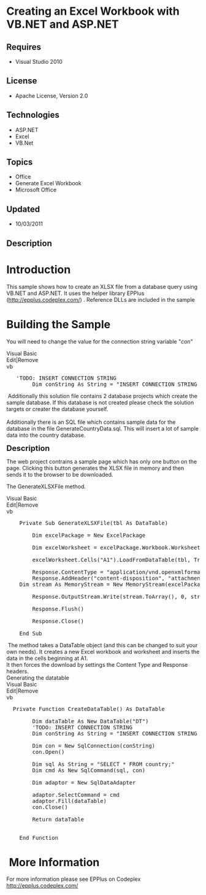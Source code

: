 # Creating an Excel Workbook with VB.NET and ASP.NET
## Requires
- Visual Studio 2010
## License
- Apache License, Version 2.0
## Technologies
- ASP.NET
- Excel
- VB.Net
## Topics
- Office
- Generate Excel Workbook
- Microsoft Office
## Updated
- 10/03/2011
## Description

<h1>Introduction</h1>
<p>This sample shows how to create an XLSX file from a database query using VB.NET and ASP.NET. It uses the helper library EPPlus (<a href="http://epplus.codeplex.com/">http://epplus.codeplex.com/</a>) . Reference DLLs are included in the sample</p>
<h1><span>Building the Sample</span></h1>
<p>You will need to change the value for the connection string variable &quot;<em>con</em>&quot;</p>
<div class="scriptcode">
<div class="pluginEditHolder" pluginCommand="mceScriptCode">
<div class="title"><span>Visual Basic</span></div>
<div class="pluginLinkHolder"><span class="pluginEditHolderLink">Edit</span>|<span class="pluginRemoveHolderLink">Remove</span></div>
<span class="hidden">vb</span>

<div class="preview">
<pre class="vb">&nbsp;&nbsp;&nbsp;<span class="visualBasic__com">'TODO:&nbsp;INSERT&nbsp;CONNECTION&nbsp;STRING</span>&nbsp;
&nbsp;&nbsp;&nbsp;&nbsp;&nbsp;&nbsp;&nbsp;&nbsp;<span class="visualBasic__keyword">Dim</span>&nbsp;conString&nbsp;<span class="visualBasic__keyword">As</span>&nbsp;<span class="visualBasic__keyword">String</span>&nbsp;=&nbsp;<span class="visualBasic__string">&quot;INSERT&nbsp;CONNECTION&nbsp;STRING&nbsp;HERE&quot;</span></pre>
</div>
</div>
</div>
<div class="endscriptcode">&nbsp;Additionally this solution file contains 2 database projects which create the sample database. If this database is not created please check the solution targets or creater the database yourself.</div>
<div class="endscriptcode">&nbsp;</div>
<div class="endscriptcode">Additionally there is an SQL file which contains sample data for the database in the file GenerateCountryData.sql. This will insert a lot of sample data into the country database.</div>
<p><span style="font-size:20px; font-weight:bold">Description</span></p>
<p>The web project contrains a sample page which has only one button on the page. Clicking this button generates the XLSX file in memory and then sends it to the browser to be downloaded.</p>
<p>The GenerateXLSXFile method.</p>
<div class="scriptcode">
<div class="pluginEditHolder" pluginCommand="mceScriptCode">
<div class="title"><span>Visual Basic</span></div>
<div class="pluginLinkHolder"><span class="pluginEditHolderLink">Edit</span>|<span class="pluginRemoveHolderLink">Remove</span></div>
<span class="hidden">vb</span>

<div class="preview">
<pre id="codePreview" class="vb">&nbsp;&nbsp;&nbsp;&nbsp;<span class="visualBasic__keyword">Private</span>&nbsp;<span class="visualBasic__keyword">Sub</span>&nbsp;GenerateXLSXFile(tbl&nbsp;<span class="visualBasic__keyword">As</span>&nbsp;DataTable)&nbsp;
&nbsp;
&nbsp;&nbsp;&nbsp;&nbsp;&nbsp;&nbsp;&nbsp;&nbsp;<span class="visualBasic__keyword">Dim</span>&nbsp;excelPackage&nbsp;=&nbsp;<span class="visualBasic__keyword">New</span>&nbsp;ExcelPackage&nbsp;
&nbsp;
&nbsp;&nbsp;&nbsp;&nbsp;&nbsp;&nbsp;&nbsp;&nbsp;<span class="visualBasic__keyword">Dim</span>&nbsp;excelWorksheet&nbsp;=&nbsp;excelPackage.Workbook.Worksheets.Add(<span class="visualBasic__string">&quot;DemoPage&quot;</span>)&nbsp;
&nbsp;
&nbsp;&nbsp;&nbsp;&nbsp;&nbsp;&nbsp;&nbsp;&nbsp;excelWorksheet.Cells(<span class="visualBasic__string">&quot;A1&quot;</span>).LoadFromDataTable(tbl,&nbsp;<span class="visualBasic__keyword">True</span>)&nbsp;
&nbsp;
&nbsp;&nbsp;&nbsp;&nbsp;&nbsp;&nbsp;&nbsp;&nbsp;Response.ContentType&nbsp;=&nbsp;<span class="visualBasic__string">&quot;application/vnd.openxmlformats-officedocument.spreadsheetml.sheet&quot;</span>&nbsp;
&nbsp;&nbsp;&nbsp;&nbsp;&nbsp;&nbsp;&nbsp;&nbsp;Response.AddHeader(<span class="visualBasic__string">&quot;content-disposition&quot;</span>,&nbsp;<span class="visualBasic__string">&quot;attachment;&nbsp;&nbsp;filename=ExcelDemo.xlsx&quot;</span>)&nbsp;
&nbsp;&nbsp;&nbsp;&nbsp;<span class="visualBasic__keyword">Dim</span>&nbsp;stream&nbsp;<span class="visualBasic__keyword">As</span>&nbsp;MemoryStream&nbsp;=&nbsp;<span class="visualBasic__keyword">New</span>&nbsp;MemoryStream(excelPackage.GetAsByteArray())&nbsp;
&nbsp;
&nbsp;&nbsp;&nbsp;&nbsp;&nbsp;&nbsp;&nbsp;&nbsp;Response.OutputStream.Write(stream.ToArray(),&nbsp;<span class="visualBasic__number">0</span>,&nbsp;stream.ToArray().Length)&nbsp;
&nbsp;
&nbsp;&nbsp;&nbsp;&nbsp;&nbsp;&nbsp;&nbsp;&nbsp;Response.Flush()&nbsp;
&nbsp;
&nbsp;&nbsp;&nbsp;&nbsp;&nbsp;&nbsp;&nbsp;&nbsp;Response.Close()&nbsp;
&nbsp;
&nbsp;&nbsp;&nbsp;&nbsp;<span class="visualBasic__keyword">End</span>&nbsp;<span class="visualBasic__keyword">Sub</span></pre>
</div>
</div>
</div>
<div class="endscriptcode">&nbsp;The method takes a DataTable object (and this can be changed to suit your own needs). It creates a new Excel workbook and worksheet and inserts the data in the cells beginning at A1.</div>
<div class="endscriptcode"></div>
<div class="endscriptcode">It then forces the download by settings the Content Type and Response headers.</div>
<div class="endscriptcode"></div>
<div class="endscriptcode">Generating the datatable</div>
<div class="endscriptcode"></div>
<div class="endscriptcode">
<div class="scriptcode">
<div class="pluginEditHolder" pluginCommand="mceScriptCode">
<div class="title"><span>Visual Basic</span></div>
<div class="pluginLinkHolder"><span class="pluginEditHolderLink">Edit</span>|<span class="pluginRemoveHolderLink">Remove</span></div>
<span class="hidden">vb</span>

<div class="preview">
<pre class="vb">&nbsp;&nbsp;<span class="visualBasic__keyword">Private</span>&nbsp;<span class="visualBasic__keyword">Function</span>&nbsp;CreateDataTable()&nbsp;<span class="visualBasic__keyword">As</span>&nbsp;DataTable&nbsp;
&nbsp;
&nbsp;&nbsp;&nbsp;&nbsp;&nbsp;&nbsp;&nbsp;&nbsp;<span class="visualBasic__keyword">Dim</span>&nbsp;dataTable&nbsp;<span class="visualBasic__keyword">As</span>&nbsp;<span class="visualBasic__keyword">New</span>&nbsp;DataTable(<span class="visualBasic__string">&quot;DT&quot;</span>)&nbsp;
&nbsp;&nbsp;&nbsp;&nbsp;&nbsp;&nbsp;&nbsp;&nbsp;<span class="visualBasic__com">'TODO:&nbsp;INSERT&nbsp;CONNECTION&nbsp;STRING</span>&nbsp;
&nbsp;&nbsp;&nbsp;&nbsp;&nbsp;&nbsp;&nbsp;&nbsp;<span class="visualBasic__keyword">Dim</span>&nbsp;conString&nbsp;<span class="visualBasic__keyword">As</span>&nbsp;<span class="visualBasic__keyword">String</span>&nbsp;=&nbsp;<span class="visualBasic__string">&quot;INSERT&nbsp;CONNECTION&nbsp;STRING&nbsp;HERE&quot;</span>&nbsp;
&nbsp;
&nbsp;&nbsp;&nbsp;&nbsp;&nbsp;&nbsp;&nbsp;&nbsp;<span class="visualBasic__keyword">Dim</span>&nbsp;con&nbsp;=&nbsp;<span class="visualBasic__keyword">New</span>&nbsp;SqlConnection(conString)&nbsp;
&nbsp;&nbsp;&nbsp;&nbsp;&nbsp;&nbsp;&nbsp;&nbsp;con.Open()&nbsp;
&nbsp;
&nbsp;&nbsp;&nbsp;&nbsp;&nbsp;&nbsp;&nbsp;&nbsp;<span class="visualBasic__keyword">Dim</span>&nbsp;sql&nbsp;<span class="visualBasic__keyword">As</span>&nbsp;<span class="visualBasic__keyword">String</span>&nbsp;=&nbsp;<span class="visualBasic__string">&quot;SELECT&nbsp;*&nbsp;FROM&nbsp;country;&quot;</span>&nbsp;
&nbsp;&nbsp;&nbsp;&nbsp;&nbsp;&nbsp;&nbsp;&nbsp;<span class="visualBasic__keyword">Dim</span>&nbsp;cmd&nbsp;<span class="visualBasic__keyword">As</span>&nbsp;<span class="visualBasic__keyword">New</span>&nbsp;SqlCommand(sql,&nbsp;con)&nbsp;
&nbsp;
&nbsp;&nbsp;&nbsp;&nbsp;&nbsp;&nbsp;&nbsp;&nbsp;<span class="visualBasic__keyword">Dim</span>&nbsp;adaptor&nbsp;=&nbsp;<span class="visualBasic__keyword">New</span>&nbsp;SqlDataAdapter&nbsp;
&nbsp;
&nbsp;&nbsp;&nbsp;&nbsp;&nbsp;&nbsp;&nbsp;&nbsp;adaptor.SelectCommand&nbsp;=&nbsp;cmd&nbsp;
&nbsp;&nbsp;&nbsp;&nbsp;&nbsp;&nbsp;&nbsp;&nbsp;adaptor.Fill(dataTable)&nbsp;
&nbsp;&nbsp;&nbsp;&nbsp;&nbsp;&nbsp;&nbsp;&nbsp;con.Close()&nbsp;
&nbsp;
&nbsp;&nbsp;&nbsp;&nbsp;&nbsp;&nbsp;&nbsp;&nbsp;<span class="visualBasic__keyword">Return</span>&nbsp;dataTable&nbsp;
&nbsp;
&nbsp;
&nbsp;&nbsp;&nbsp;&nbsp;<span class="visualBasic__keyword">End</span>&nbsp;<span class="visualBasic__keyword">Function</span></pre>
</div>
</div>
</div>
<h1 class="endscriptcode">&nbsp;More Information</h1>
<div class="endscriptcode"></div>
<div class="endscriptcode">For more information please see EPPlus on Codeplex <a href="http://epplus.codeplex.com/">
http://epplus.codeplex.com/</a></div>
</div>
